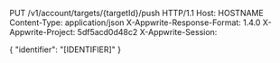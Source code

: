 PUT /v1/account/targets/{targetId}/push HTTP/1.1
Host: HOSTNAME
Content-Type: application/json
X-Appwrite-Response-Format: 1.4.0
X-Appwrite-Project: 5df5acd0d48c2
X-Appwrite-Session: 

{
  "identifier": "[IDENTIFIER]"
}

